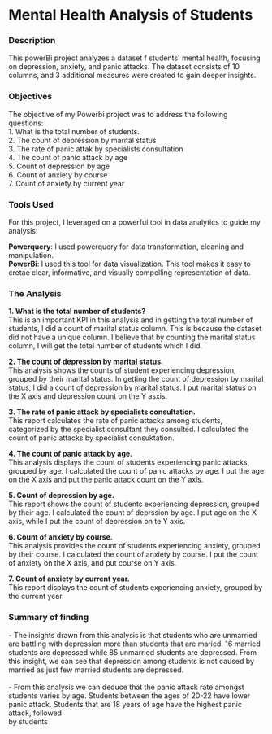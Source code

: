 # Mental Health Analysis of Students

<h3>Description</h3>
This powerBi project analyzes a dataset f students' mental health, focusing on depression, anxiety, and panic attacks. The dataset consists of 10 columns, and 3 additional measures were created to gain deeper insights.

<h3>Objectives</h3>
The objective of my Powerbi project was to address the following questions:<br>
1. What is the total number of students.<br>
2. The count of depression by marital status <br>
3. The rate of panic attak by specialists consultation <br>
4. The count of panic attack by age <br>
5. Count of depression by age <br>
6. Count of anxiety by course <br>
7. Count of anxiety by current year <br>

<h3>Tools Used</h3>
For this project, I leveraged on a powerful tool in data analytics to guide my analysis: <br>

**Powerquery**: I used powerquery for data transformation, cleaning and manipulation. <br>
**PowerBi**: I used this tool for data visualization. This tool makes it easy to cretae clear, informative, and visually compelling representation of data. <br>


<h3>The Analysis</h3>

**1. What is the total number of students?** <br>
This is an important KPI in this analysis and in getting the total number of students, I did a count of marital status column. This is because the dataset did not have a unique column. I believe that by counting the marital status column, I will get the total number of students which I did.

**2. The count of depression by marital status.** <br>
This analysis shows the counts of student experiencing depression, grouped by their marital status. In getting the count of depression by marital status, I did a count of depression by marital status. I put marital status on the X axis and depression count on the Y asxis.<br>

**3. The rate of panic attack by specialists consultation.** <br>
This report calculates the rate of panic attacks among students, categorized by the specialist consultant they consulted. I calculated the count of panic attacks by specialist consuktation.<br>

**4. The count of panic attack by age.** <br>
This analysis displays the count of students experiencing panic attacks, grouped by age. I calculated the count of panic attacks by age. I put the age on the X axis and put the panic attack count on the Y axis.<br>

**5. Count of depression by age.** <br>
This report shows the count of students experiencing depression, grouped by their age. I calculated the count of deprssion by age. I put age on the X axis, while I put the count of depression on te Y axis.<br>

**6. Count of anxiety by course.** <br>
This analysis provides the count of students experiencing anxiety, grouped by their course. I calculated the count of anxiety by course. I put the count of anxiety on the X axis, and put course on Y axis.<br>

**7. Count of anxiety by current year.** <br>
This report displays the count of students experiencing anxiety, grouped by the current year.


<h3>Summary of finding</h3>
  - The insights drawn from this analysis is that students who are unmarried are battling with depression more than students that are maried. 16 married students are depressed while 85 unmarried students are depressed. From this insight, we can see that depression among students is not caused by married as just few married students are depressed.<br>
<br> 
- From this analysis we can deduce that the panic attack rate amongst students varies by age. Students between the ages of 20-22 have lower panic attack. Students that are 18 years of age have the highest panic attack, followed <br> by students 
